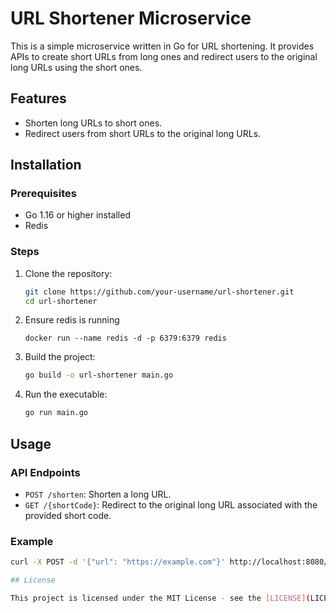 # URL Shortener Microservice

This is a simple microservice written in Go for URL shortening. It provides APIs to create short URLs from long ones and redirect users to the original long URLs using the short ones.

## Features

- Shorten long URLs to short ones.
- Redirect users from short URLs to the original long URLs.

## Installation

### Prerequisites

- Go 1.16 or higher installed
- Redis

### Steps

1. Clone the repository:

    ```bash
    git clone https://github.com/your-username/url-shortener.git
    cd url-shortener
    ```

2. Ensure redis is running 
    ```
    docker run --name redis -d -p 6379:6379 redis
    ```

3. Build the project:

    ```bash
    go build -o url-shortener main.go
    ```

4. Run the executable:

    ```bash
    go run main.go
    ```

## Usage

### API Endpoints

- `POST /shorten`: Shorten a long URL.
- `GET /{shortCode}`: Redirect to the original long URL associated with the provided short code.

### Example

```bash
curl -X POST -d '{"url": "https://example.com"}' http://localhost:8080/shorten

## License

This project is licensed under the MIT License - see the [LICENSE](LICENSE) file for details.
